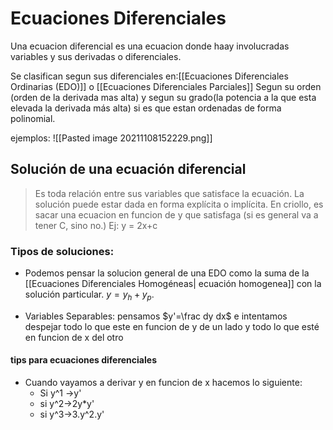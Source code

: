 # Ecuaciones Diferenciales
Una ecuacion diferencial es una ecuacion donde haay involucradas variables y sus derivadas o diferenciales. 

Se clasifican segun sus diferenciales en:[[Ecuaciones Diferenciales Ordinarias (EDO)]] o [[Ecuaciones Diferenciales Parciales]]
Segun su orden (orden de la derivada mas alta) y segun su grado(la potencia a la que esta elevada la derivada más alta) si es que estan ordenadas de forma polinomial.


ejemplos:
![[Pasted image 20211108152229.png]]

## Solución de una ecuación diferencial
 > Es toda relación entre sus variables que satisface la ecuación. La solución puede estar dada en forma explícita o implícita. En criollo, es sacar una ecuacion en funcion de y que satisfaga (si es general va a tener C, sino no.) Ej: y = 2x+c

### Tipos de soluciones:

- Podemos pensar la solucion general de una EDO como la suma de la [[Ecuaciones Diferenciales Homogéneas| ecuación homogenea]] con la solución particular. $y = y_h + y_p$.

- Variables Separables: pensamos $y'=\frac dy dx$ e intentamos despejar todo lo que este en funcion de y de un lado y todo lo que esté en funcion de x del otro

#### tips para ecuaciones diferenciales
 - Cuando vayamos a derivar y en funcion de x hacemos lo siguiente:
 	- Si y^1 ->y'
 	- si y^2->2y*y'
 	- si y^3->3.y^2.y'


 

